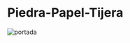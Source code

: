 # Piedra-Papel-Tijera

![portada](https://user-images.githubusercontent.com/77020318/148978165-49555a5a-0ac4-44cf-a8b3-733942a88fd5.png)
